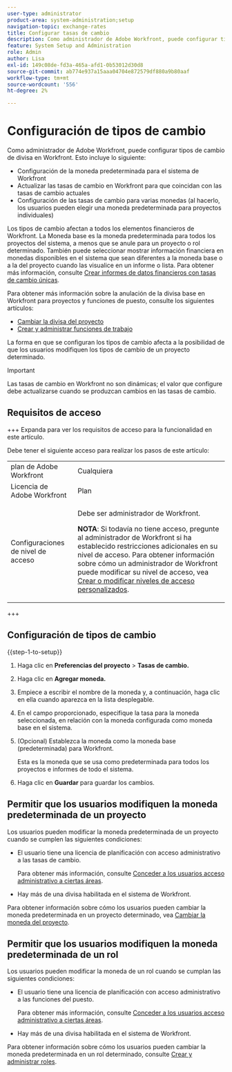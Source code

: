 ```yaml
---
user-type: administrator
product-area: system-administration;setup
navigation-topic: exchange-rates
title: Configurar tasas de cambio
description: Como administrador de Adobe Workfront, puede configurar tipos de cambio de divisa en Workfront.
feature: System Setup and Administration
role: Admin
author: Lisa
exl-id: 149c08de-fd3a-465a-afd1-0b53012d30d8
source-git-commit: ab774e937a15aaa04704e872579df880a9b80aaf
workflow-type: tm+mt
source-wordcount: '556'
ht-degree: 2%

---
```


# Configuración de tipos de cambio

<!--
<p data-mc-conditions="QuicksilverOrClassic.Draft mode">*** DON'T DELETE, DRAFT OR HIDE THIS ARTICLE. IT IS LINKED TO THE PRODUCT, THROUGH THE CONTEXT SENSITIVE HELP LINKS. **</p>
-->

Como administrador de Adobe Workfront, puede configurar tipos de cambio de divisa en Workfront. Esto incluye lo siguiente:

* Configuración de la moneda predeterminada para el sistema de Workfront
* Actualizar las tasas de cambio en Workfront para que coincidan con las tasas de cambio actuales
* Configuración de las tasas de cambio para varias monedas (al hacerlo, los usuarios pueden elegir una moneda predeterminada para proyectos individuales)

Los tipos de cambio afectan a todos los elementos financieros de Workfront. La Moneda base es la moneda predeterminada para todos los proyectos del sistema, a menos que se anule para un proyecto o rol determinado. También puede seleccionar mostrar información financiera en monedas disponibles en el sistema que sean diferentes a la moneda base o a la del proyecto cuando las visualice en un informe o lista. Para obtener más información, consulte [Crear informes de datos financieros con tasas de cambio únicas](../../../reports-and-dashboards/reports/creating-and-managing-reports/create-financial-data-reports-unique-exchange-rates.md).

Para obtener más información sobre la anulación de la divisa base en Workfront para proyectos y funciones de puesto, consulte los siguientes artículos:

* [Cambiar la divisa del proyecto](../../../manage-work/projects/project-finances/change-project-currency.md)
* [Crear y administrar funciones de trabajo](../../../administration-and-setup/set-up-workfront/organizational-setup/create-manage-job-roles.md)

La forma en que se configuran los tipos de cambio afecta a la posibilidad de que los usuarios modifiquen los tipos de cambio de un proyecto determinado.

>[!IMPORTANT]
>
>Las tasas de cambio en Workfront no son dinámicas; el valor que configure debe actualizarse cuando se produzcan cambios en las tasas de cambio.

## Requisitos de acceso

+++ Expanda para ver los requisitos de acceso para la funcionalidad en este artículo.

Debe tener el siguiente acceso para realizar los pasos de este artículo:

<table style="table-layout:auto"> 
 <col> 
 <col> 
 <tbody> 
  <tr> 
   <td role="rowheader">plan de Adobe Workfront</td> 
   <td>Cualquiera</td> 
  </tr> 
  <tr> 
   <td role="rowheader">Licencia de Adobe Workfront</td> 
   <td>Plan</td> 
  </tr> 
  <tr> 
   <td role="rowheader">Configuraciones de nivel de acceso</td> 
   <td> <p>Debe ser administrador de Workfront.</p> <p><b>NOTA</b>: Si todavía no tiene acceso, pregunte al administrador de Workfront si ha establecido restricciones adicionales en su nivel de acceso. Para obtener información sobre cómo un administrador de Workfront puede modificar su nivel de acceso, vea <a href="../../../administration-and-setup/add-users/configure-and-grant-access/create-modify-access-levels.md" class="MCXref xref">Crear o modificar niveles de acceso personalizados</a>.</p> </td> 
  </tr> 
 </tbody> 
</table>

+++

## Configuración de tipos de cambio

{{step-1-to-setup}}

1. Haga clic en **Preferencias del proyecto** > **Tasas de cambio.**

1. Haga clic en **Agregar moneda.**
1. Empiece a escribir el nombre de la moneda y, a continuación, haga clic en ella cuando aparezca en la lista desplegable.

1. En el campo proporcionado, especifique la tasa para la moneda seleccionada, en relación con la moneda configurada como moneda base en el sistema.
1. (Opcional) Establezca la moneda como la moneda base (predeterminada) para Workfront.

   Esta es la moneda que se usa como predeterminada para todos los proyectos e informes de todo el sistema.

1. Haga clic en **Guardar** para guardar los cambios.

## Permitir que los usuarios modifiquen la moneda predeterminada de un proyecto

Los usuarios pueden modificar la moneda predeterminada de un proyecto cuando se cumplen las siguientes condiciones:

* El usuario tiene una licencia de planificación con acceso administrativo a las tasas de cambio.

  Para obtener más información, consulte [Conceder a los usuarios acceso administrativo a ciertas áreas](../../../administration-and-setup/add-users/configure-and-grant-access/grant-users-admin-access-certain-areas.md).

* Hay más de una divisa habilitada en el sistema de Workfront.

Para obtener información sobre cómo los usuarios pueden cambiar la moneda predeterminada en un proyecto determinado, vea [Cambiar la moneda del proyecto](../../../manage-work/projects/project-finances/change-project-currency.md).

## Permitir que los usuarios modifiquen la moneda predeterminada de un rol

Los usuarios pueden modificar la moneda de un rol cuando se cumplan las siguientes condiciones:

* El usuario tiene una licencia de planificación con acceso administrativo a las funciones del puesto.

  Para obtener más información, consulte [Conceder a los usuarios acceso administrativo a ciertas áreas](../../../administration-and-setup/add-users/configure-and-grant-access/grant-users-admin-access-certain-areas.md).

* Hay más de una divisa habilitada en el sistema de Workfront.

Para obtener información sobre cómo los usuarios pueden cambiar la moneda predeterminada en un rol determinado, consulte [Crear y administrar roles](../../../administration-and-setup/set-up-workfront/organizational-setup/create-manage-job-roles.md).

